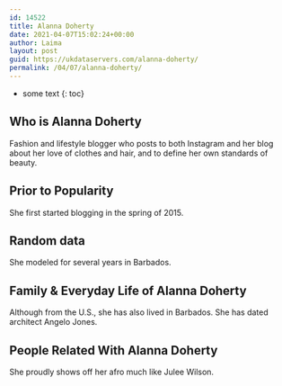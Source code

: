 ```yaml
---
id: 14522
title: Alanna Doherty
date: 2021-04-07T15:02:24+00:00
author: Laima
layout: post
guid: https://ukdataservers.com/alanna-doherty/
permalink: /04/07/alanna-doherty/
---
```


* some text
{: toc}


## Who is Alanna Doherty
                  
                  
                  
Fashion and lifestyle blogger who posts to both Instagram and her blog about her love of clothes and hair, and to define her own standards of beauty. 
                  
              
            
              
            
                
                
                
## Prior to Popularity
                  
                  
                  
She first started blogging in the spring of 2015. 
                  
              
            
              
            
                
                
                
## Random data
                  
                  
                  
She modeled for several years in Barbados. 
                  
              
            
              
            
                
                
                
## Family & Everyday Life of Alanna Doherty
                  
                  
                  
Although from the U.S., she has also lived in Barbados. She has dated architect Angelo Jones. 
                  
              
            
              
            
                
                
                
## People Related With Alanna Doherty
                  
                  
                  
She proudly shows off her afro much like Julee Wilson. 
                  
              
            
              
            
                
              
            
              
              
            
            
              
            
          
          
          